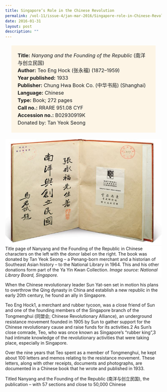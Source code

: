 ```yaml
---
title: Singapore’s Role in the Chinese Revolution
permalink: /vol-11/issue-4/jan-mar-2016/Singapore-role-in-Chinese-Revolution
date: 2016-01-31
layout: post
description: ""
---
```

<span style="background-colour: #fdf5e6; padding: 20px; margin: 20px; background:#fdf5e6; display:block; font-size:1rem; line-height:1.5rem;"> 
	<b>Title:</b> <i>Nanyang and the Founding of the Republic </i>(南洋与创立民国)<br>
	<b>Author:</b> Teo Eng Hock (张永福)
(1872–1959)<br>
<b>Year published:</b> 1933<br>
<b>Publisher:</b> Chung Hwa Book Co. (中华书局) 
(Shanghai)<br>
<b>Language:</b> Chinese<br>
<b>Type:</b> Book; 272 pages<br>
<b>Call no.:</b> RRARE 951.08 CYF<br>
<b>Accession no.:</b> B02930919K<br>
Donated by:</b> Tan Yeok Seong
	</span>
	
<img src="/images/vol-11-issue-4/sg-role-in-chinese-revolution/R1.JPG">
<div style="background-color: white;">Title page of Nanyang and the Founding of the Republic in Chinese characters on the left with the donor label on the right. The book was donated by Tan Yeok Seong – a Penang-born merchant and a historian of Southeast Asian history – to the National Library in 1964. This and his other donations form part of the Ya Yin Kwan Collection. <i>Image source: National Library Board, Singapore.</i></div>

When the Chinese revolutionary leader Sun Yat-sen set in motion his plans to overthrow the Qing dynasty in China and establish a new republic in the early 20th century, he found an ally in Singapore.

Teo Eng Hock1, a merchant and rubber tycoon, was a close friend of Sun and one of the founding members of the Singapore branch of the Tongmenghui (同盟会; Chinese Revolutionary Alliance), an underground resistance movement founded in 1905 by Sun to gather support for the Chinese revolutionary cause and raise funds for its activities.2 As Sun’s close comrade, 
Teo, who was once known as Singapore’s “rubber king”,3 had intimate knowledge of the revolutionary activities that were taking place, especially in Singapore.

Over the nine years that Teo spent as a member of Tongmenghui, he kept about 100 letters and memos relating to the resistance movement. These letters, along with other receipts, documents and photographs, are documented in a Chinese book that he wrote and published in 1933.

Titled Nanyang and the Founding of the 
Republic (南洋与创立民国), the publication – 
with 57 sections and close to 50,000 Chinese 
